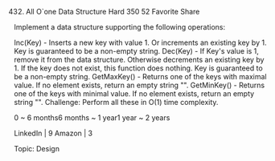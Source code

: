 432. All O`one Data Structure
Hard 350 52 Favorite Share

Implement a data structure supporting the following operations:

Inc(Key) - Inserts a new key with value 1. Or increments an existing key by 1. Key is guaranteed to be a non-empty string.
Dec(Key) - If Key's value is 1, remove it from the data structure. Otherwise decrements an existing key by 1. If the key does not exist, this function does nothing. Key is guaranteed to be a non-empty string.
GetMaxKey() - Returns one of the keys with maximal value. If no element exists, return an empty string "".
GetMinKey() - Returns one of the keys with minimal value. If no element exists, return an empty string "".
Challenge: Perform all these in O(1) time complexity.

0 ~ 6 months6 months ~ 1 year1 year ~ 2 years

LinkedIn | 9 Amazon | 3

Topic: Design
